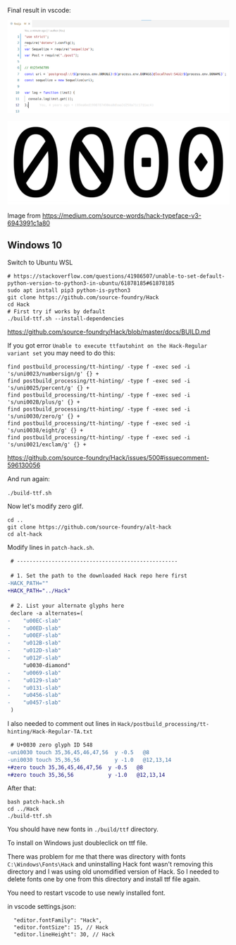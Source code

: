 Final result in vscode:

![](./Hack_vscode.png)

![](./Hack_zero_variants.png)

Image from https://medium.com/source-words/hack-typeface-v3-6943991c1a80

## Windows 10

Switch to Ubuntu WSL

```
# https://stackoverflow.com/questions/41986507/unable-to-set-default-python-version-to-python3-in-ubuntu/61878185#61878185
sudo apt install pip3 python-is-python3
git clone https://github.com/source-foundry/Hack
cd Hack
# First try if works by default
./build-ttf.sh --install-dependencies
```

https://github.com/source-foundry/Hack/blob/master/docs/BUILD.md

If you got error `Unable to execute ttfautohint on the Hack-Regular variant set` you may need to do this:

```
find postbuild_processing/tt-hinting/ -type f -exec sed -i 's/uni0023/numbersign/g' {} +
find postbuild_processing/tt-hinting/ -type f -exec sed -i 's/uni0025/percent/g' {} +
find postbuild_processing/tt-hinting/ -type f -exec sed -i 's/uni002B/plus/g' {} +
find postbuild_processing/tt-hinting/ -type f -exec sed -i 's/uni0030/zero/g' {} +
find postbuild_processing/tt-hinting/ -type f -exec sed -i 's/uni0038/eight/g' {} +
find postbuild_processing/tt-hinting/ -type f -exec sed -i 's/uni0021/exclam/g' {} +
```

https://github.com/source-foundry/Hack/issues/500#issuecomment-596130056

And run again:

`./build-ttf.sh`

Now let's modify zero glif.

```
cd ..
git clone https://github.com/source-foundry/alt-hack
cd alt-hack
```

Modify lines in `patch-hack.sh`.

```diff
 # ---------------------------------------------------

 # 1. Set the path to the downloaded Hack repo here first
-HACK_PATH=""
+HACK_PATH="../Hack"

 # 2. List your alternate glyphs here
 declare -a alternates=(
-    "u00EC-slab"
-    "u00ED-slab"
-    "u00EF-slab"
-    "u012B-slab"
-    "u012D-slab"
-    "u012F-slab"
     "u0030-diamond"
-    "u0069-slab"
-    "u0129-slab"
-    "u0131-slab"
-    "u0456-slab"
-    "u0457-slab"
 )
```

I also needed to comment out lines in `Hack/postbuild_processing/tt-hinting/Hack-Regular-TA.txt`

```diff
 # U+0030 zero glyph ID 548
-uni0030 touch 35,36,45,46,47,56  y -0.5   @8
-uni0030 touch 35,36,56           y -1.0   @12,13,14
+#zero touch 35,36,45,46,47,56  y -0.5   @8
+#zero touch 35,36,56           y -1.0   @12,13,14
```

After that:

```
bash patch-hack.sh
cd ../Hack
./build-ttf.sh
```

You should have new fonts in `./build/ttf` directory.

To install on Windows just doubleclick on ttf file.

There was problem for me that there was directory with fonts `C:\Windows\Fonts\Hack` and uninstalling Hack font wasn't removing this directory and I was using old unomdified version of Hack. So I needed to delete fonts one by one from this directory and install ttf file again.

You need to restart vscode to use newly installed font.

in vscode settings.json:

```
  "editor.fontFamily": "Hack",
  "editor.fontSize": 15, // Hack
  "editor.lineHeight": 30, // Hack
```
